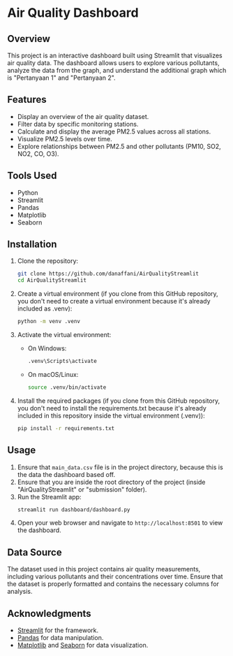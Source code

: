 # Air Quality Dashboard

## Overview
This project is an interactive dashboard built using Streamlit that visualizes air quality data. The dashboard allows users to explore various pollutants, analyze the data from the graph, and understand the additional graph which is "Pertanyaan 1" and "Pertanyaan 2".

## Features
- Display an overview of the air quality dataset.
- Filter data by specific monitoring stations.
- Calculate and display the average PM2.5 values across all stations.
- Visualize PM2.5 levels over time.
- Explore relationships between PM2.5 and other pollutants (PM10, SO2, NO2, CO, O3).

## Tools Used
- Python
- Streamlit
- Pandas
- Matplotlib
- Seaborn

## Installation

1. Clone the repository:
   ```bash
   git clone https://github.com/danaffani/AirQualityStreamlit
   cd AirQualityStreamlit
   ```

2. Create a virtual environment (if you clone from this GitHub repository, you don't need to create a virtual environment because it's already included as .venv):
   ```bash
   python -m venv .venv
   ```

3. Activate the virtual environment:
   - On Windows:
     ```bash
     .venv\Scripts\activate
     ```
   - On macOS/Linux:
     ```bash
     source .venv/bin/activate
     ```

4. Install the required packages (if you clone from this GitHub repository, you don't need to install the requirements.txt because it's already included in this repository inside the virtual environment (.venv)):
   ```bash
   pip install -r requirements.txt
   ```

## Usage

1. Ensure that `main_data.csv` file is in the project directory, because this is the data the dashboard based off.
2. Ensure that you are inside the root directory of the project (inside "AirQualityStreamlit" or "submission" folder).
2. Run the Streamlit app:
   ```bash
   streamlit run dashboard/dashboard.py
   ```
3. Open your web browser and navigate to `http://localhost:8501` to view the dashboard.

## Data Source
The dataset used in this project contains air quality measurements, including various pollutants and their concentrations over time. Ensure that the dataset is properly formatted and contains the necessary columns for analysis.

## Acknowledgments
- [Streamlit](https://streamlit.io/) for the framework.
- [Pandas](https://pandas.pydata.org/) for data manipulation.
- [Matplotlib](https://matplotlib.org/) and [Seaborn](https://seaborn.pydata.org/) for data visualization.